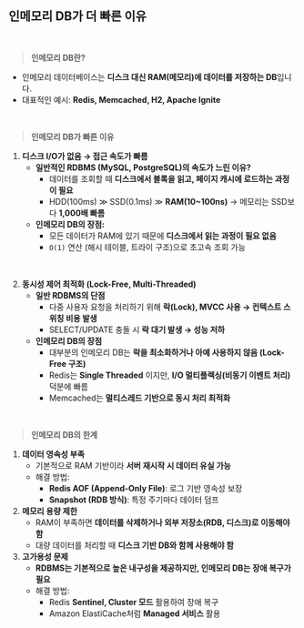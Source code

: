 ## 인메모리 DB가 더 빠른 이유

<br/>

> **인메모리 DB란?**
>

- 인메모리 데이터베이스는 **디스크 대신 RAM(메모리)에 데이터를 저장하는 DB**입니다.
- 대표적인 예시: **Redis, Memcached, H2, Apache Ignite**

<br/>

> **인메모리 DB가 빠른 이유**
>

1. **디스크 I/O가 없음 → 접근 속도가 빠름**
    - **일반적인 RDBMS (MySQL, PostgreSQL)의 속도가 느린 이유?**
        - 데이터를 조회할 때 **디스크에서 블록을 읽고, 페이지 캐시에 로드하는 과정이 필요**
        - HDD(100ms) ≫ SSD(0.1ms) ≫ **RAM(10~100ns)** → 메모리는 SSD보다 **1,000배 빠름**
    - **인메모리 DB의 장점:**
        - 모든 데이터가 RAM에 있기 때문에 **디스크에서 읽는 과정이 필요 없음**
        - `O(1)` 연산 (해시 테이블, 트라이 구조)으로 초고속 조회 가능

<br/>

2. **동시성 제어 최적화 (Lock-Free, Multi-Threaded)**
    - **일반 RDBMS의 단점**
        - 다중 사용자 요청을 처리하기 위해 **락(Lock), MVCC 사용 → 컨텍스트 스위칭 비용 발생**
        - SELECT/UPDATE 충돌 시 **락 대기 발생 → 성능 저하**
    - **인메모리 DB의 장점**
        - 대부분의 인메모리 DB는 **락을 최소화하거나 아예 사용하지 않음 (Lock-Free 구조)**
        - Redis는 **Single Threaded** 이지만, **I/O 멀티플렉싱(비동기 이벤트 처리)** 덕분에 빠름
        - Memcached는 **멀티스레드 기반으로 동시 처리 최적화**

<br/>

> **인메모리 DB의 한계**
>

1. **데이터 영속성 부족**
    - 기본적으로 RAM 기반이라 **서버 재시작 시 데이터 유실 가능**
    - 해결 방법:
        - **Redis AOF (Append-Only File)**: 로그 기반 영속성 보장
        - **Snapshot (RDB 방식)**: 특정 주기마다 데이터 덤프
2. **메모리 용량 제한**
    - RAM이 부족하면 **데이터를 삭제하거나 외부 저장소(RDB, 디스크)로 이동해야 함**
    - 대량 데이터를 처리할 때 **디스크 기반 DB와 함께 사용해야 함**
3. **고가용성 문제**
    - **RDBMS는 기본적으로 높은 내구성을 제공하지만, 인메모리 DB는 장애 복구가 필요**
    - 해결 방법:
        - Redis **Sentinel, Cluster 모드** 활용하여 장애 복구
        - Amazon ElastiCache처럼 **Managed 서비스** 활용